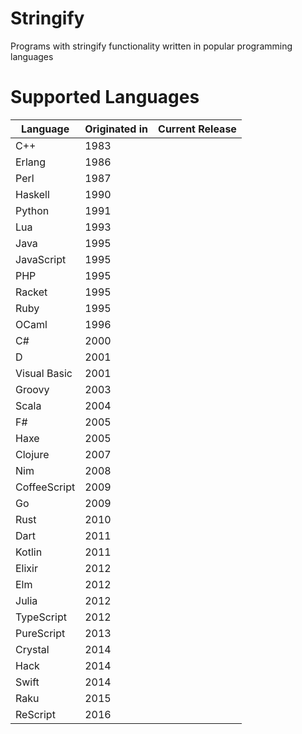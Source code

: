 # Stringify
Programs with stringify functionality written in popular programming languages

# Supported Languages

| Language | Originated in | Current Release |
|----------|----------|----------|
| C++ | 1983 |
| Erlang | 1986 |
| Perl | 1987 |
| Haskell | 1990 |
| Python | 1991 |
| Lua | 1993 |
| Java | 1995 |
| JavaScript | 1995 |
| PHP | 1995 |
| Racket | 1995 |
| Ruby | 1995 |
| OCaml | 1996 |
| C# | 2000 |
| D | 2001 |
| Visual Basic | 2001 |
| Groovy | 2003 |
| Scala | 2004 |
| F# | 2005 |
| Haxe | 2005 |
| Clojure | 2007 |
| Nim | 2008 |
| CoffeeScript | 2009 |
| Go | 2009 |
| Rust | 2010 |
| Dart | 2011 |
| Kotlin | 2011 |
| Elixir | 2012 |
| Elm | 2012 |
| Julia | 2012 |
| TypeScript | 2012 |
| PureScript | 2013 |
| Crystal | 2014 |
| Hack | 2014 |
| Swift | 2014 |
| Raku | 2015 |
| ReScript | 2016 |
